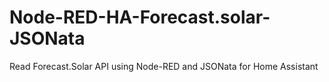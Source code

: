 # Node-RED-HA-Forecast.solar-JSONata
Read Forecast.Solar API using Node-RED and JSONata for Home Assistant
